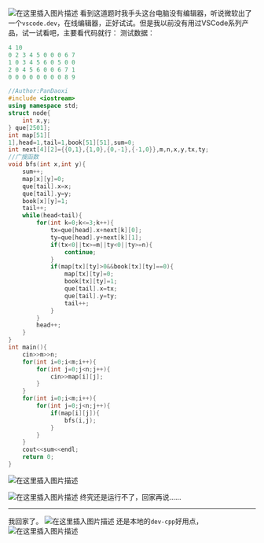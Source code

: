 ![在这里插入图片描述](https://pic.2ge.org/cdn/?url=https://img-blog.csdnimg.cn/906318fceaff4d2ab883cd5c871c4f84.png?x-oss-process=image/watermark,type_ZHJvaWRzYW5zZmFsbGJhY2s,shadow_50,text_Q1NETiBA5r2Y6YGT54a5,size_20,color_FFFFFF,t_70,g_se,x_16)
看到这道题时我手头这台电脑没有编辑器，听说微软出了一个`vscode.dev`，在线编辑器，正好试试。但是我以前没有用过VSCode系列产品，试一试看吧，主要看代码就行：
测试数据：

```cpp
4 10
0 2 3 4 5 0 0 0 6 7
1 0 3 4 5 6 0 5 0 0
2 0 4 5 6 0 0 6 7 1
0 0 0 0 0 0 0 0 8 9
```

```cpp
//Author:PanDaoxi
#include <iostream>
using namespace std;
struct node{
	int x,y;
} que[2501];
int map[51][
1],head=1,tail=1,book[51][51],sum=0;
int next[4][2]={{0,1},{1,0},{0,-1},{-1,0}},m,n,x,y,tx,ty;
//广搜函数
void bfs(int x,int y){
	sum++;
	map[x][y]=0;
	que[tail].x=x;
	que[tail].y=y;
	book[x][y]=1;
	tail++;
	while(head<tail){
		for(int k=0;k<=3;k++){
			tx=que[head].x+next[k][0];
			ty=que[head].y+next[k][1];
			if(tx<0||tx>=m||ty<0||ty>=n){
				continue;
			}
			if(map[tx][ty]>0&&book[tx][ty]==0){
				map[tx][ty]=0;
				book[tx][ty]=1;
				que[tail].x=tx;
				que[tail].y=ty;
				tail++;
			}
		}
		head++;
	}
} 
int main(){
	cin>>m>>n;
	for(int i=0;i<m;i++){
		for(int j=0;j<n;j++){
			cin>>map[i][j];
		}
	}
	for(int i=0;i<m;i++){
		for(int j=0;j<n;j++){
			if(map[i][j]){
				bfs(i,j);
			}
		}
	}
	cout<<sum<<endl;
	return 0;
} 
```
![在这里插入图片描述](https://pic.2ge.org/cdn/?url=https://img-blog.csdnimg.cn/f1f735884bcd4d25b80d444ee1766312.png?x-oss-process=image/watermark,type_ZHJvaWRzYW5zZmFsbGJhY2s,shadow_50,text_Q1NETiBA5r2Y6YGT54a5,size_20,color_FFFFFF,t_70,g_se,x_16)

![在这里插入图片描述](https://pic.2ge.org/cdn/?url=https://img-blog.csdnimg.cn/4275cce9c85f40008e06dde3598669c6.png?x-oss-process=image/watermark,type_ZHJvaWRzYW5zZmFsbGJhY2s,shadow_50,text_Q1NETiBA5r2Y6YGT54a5,size_20,color_FFFFFF,t_70,g_se,x_16)
终究还是运行不了，回家再说……

<hr>

我回家了。
![在这里插入图片描述](https://pic.2ge.org/cdn/?url=https://img-blog.csdnimg.cn/47081b6fb5d94c46ae93c2e45d2cc589.png?x-oss-process=image/watermark,type_ZHJvaWRzYW5zZmFsbGJhY2s,shadow_50,text_Q1NETiBA5r2Y6YGT54a5,size_20,color_FFFFFF,t_70,g_se,x_16)
还是本地的`dev-cpp`好用点，
![在这里插入图片描述](https://pic.2ge.org/cdn/?url=https://img-blog.csdnimg.cn/2eb40412421d44d29ae12316401cf94a.png?x-oss-process=image/watermark,type_ZHJvaWRzYW5zZmFsbGJhY2s,shadow_50,text_Q1NETiBA5r2Y6YGT54a5,size_20,color_FFFFFF,t_70,g_se,x_16)

